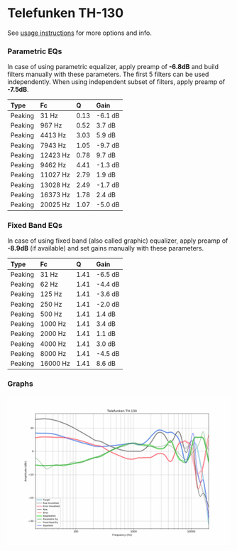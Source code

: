 # Telefunken TH-130
See [usage instructions](https://github.com/jaakkopasanen/AutoEq#usage) for more options and info.

### Parametric EQs
In case of using parametric equalizer, apply preamp of **-6.8dB** and build filters manually
with these parameters. The first 5 filters can be used independently.
When using independent subset of filters, apply preamp of **-7.5dB**.

| Type    | Fc       |    Q | Gain    |
|:--------|:---------|:-----|:--------|
| Peaking | 31 Hz    | 0.13 | -6.1 dB |
| Peaking | 967 Hz   | 0.52 | 3.7 dB  |
| Peaking | 4413 Hz  | 3.03 | 5.9 dB  |
| Peaking | 7943 Hz  | 1.05 | -9.7 dB |
| Peaking | 12423 Hz | 0.78 | 9.7 dB  |
| Peaking | 9462 Hz  | 4.41 | -1.3 dB |
| Peaking | 11027 Hz | 2.79 | 1.9 dB  |
| Peaking | 13028 Hz | 2.49 | -1.7 dB |
| Peaking | 16373 Hz | 1.78 | 2.4 dB  |
| Peaking | 20025 Hz | 1.07 | -5.0 dB |

### Fixed Band EQs
In case of using fixed band (also called graphic) equalizer, apply preamp of **-8.9dB**
(if available) and set gains manually with these parameters.

| Type    | Fc       |    Q | Gain    |
|:--------|:---------|:-----|:--------|
| Peaking | 31 Hz    | 1.41 | -6.5 dB |
| Peaking | 62 Hz    | 1.41 | -4.4 dB |
| Peaking | 125 Hz   | 1.41 | -3.6 dB |
| Peaking | 250 Hz   | 1.41 | -2.0 dB |
| Peaking | 500 Hz   | 1.41 | 1.4 dB  |
| Peaking | 1000 Hz  | 1.41 | 3.4 dB  |
| Peaking | 2000 Hz  | 1.41 | 1.1 dB  |
| Peaking | 4000 Hz  | 1.41 | 3.0 dB  |
| Peaking | 8000 Hz  | 1.41 | -4.5 dB |
| Peaking | 16000 Hz | 1.41 | 8.6 dB  |

### Graphs
![](./Telefunken%20TH-130.png)